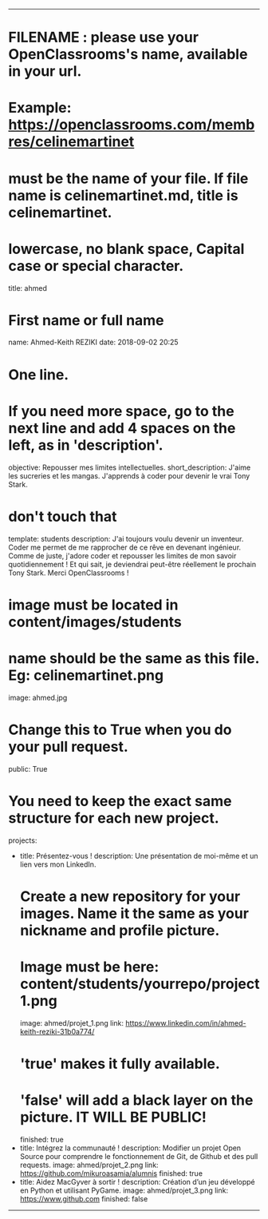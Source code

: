 ---

# FILENAME : please use your OpenClassrooms's name, available in your url.
# Example: https://openclassrooms.com/membres/celinemartinet
# must be the name of your file. If file name is celinemartinet.md, title is celinemartinet.
# lowercase, no blank space, Capital case or special character.
title: ahmed

# First name or full name
name: Ahmed-Keith REZIKI
date: 2018-09-02 20:25

# One line.
# If you need more space, go to the next line and add 4 spaces on the left, as in 'description'.
objective: Repousser mes limites intellectuelles.
short_description: J'aime les sucreries et les mangas. J'apprends à coder pour devenir le vrai Tony Stark.

# don't touch that
template: students
description:
    J'ai toujours voulu devenir un inventeur. Coder me permet de me rapprocher de ce rêve en devenant ingénieur.
    Comme de juste, j'adore coder et repousser les limites de mon savoir quotidiennement !
    Et qui sait, je deviendrai peut-être réellement le prochain Tony Stark.
    Merci OpenClassrooms !

# image must be located in content/images/students
# name should be the same as this file. Eg: celinemartinet.png
image: ahmed.jpg

# Change this to True when you do your pull request.
public: True

# You need to keep the exact same structure for each new project.
projects:
  - title: Présentez-vous !
    description: Une présentation de moi-même et un lien vers mon LinkedIn.
    # Create a new repository for your images. Name it the same as your nickname and profile picture.
    # Image must be here: content/students/yourrepo/project1.png
    image: ahmed/projet_1.png
    link: https://www.linkedin.com/in/ahmed-keith-reziki-31b0a774/
    # 'true' makes it fully available.
    # 'false' will add a black layer on the picture. IT WILL BE PUBLIC!
    finished: true
  - title: Intégrez la communauté !
    description: Modifier un projet Open Source pour comprendre le fonctionnement de Git, de Github et des pull requests. 
    image: ahmed/projet_2.png
    link: https://github.com/mikuroasamia/alumnis
    finished: true
  - title: Aidez MacGyver à sortir !
    description: Création d’un jeu développé en Python et utilisant PyGame.
    image: ahmed/projet_3.png
    link: https://www.github.com
    finished: false
---